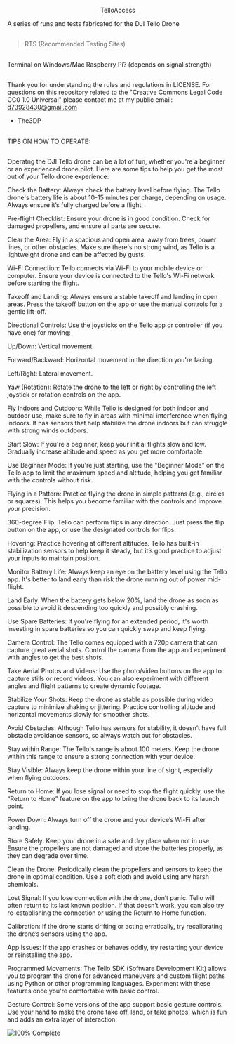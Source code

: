 <p align="center"> TelloAccess

A series of runs and tests fabricated for the DJI Tello Drone
##
>RTS (Recommended Testing Sites)
##
Terminal on Windows/Mac
Raspberry Pi?
(depends on signal strength)
##
Thank you for understanding the rules and regulations in LICENSE.
For questions on this repository related to the "Creative Commons Legal Code
CC0 1.0 Universal" please contact me at my public email:
d73928430@gmail.com

- The3DP
##
TIPS ON HOW TO OPERATE:
##
Operatng the DJI Tello drone can be a lot of fun, whether you're a beginner or an experienced drone pilot. Here are some tips to help you get the most out of your Tello drone experience:

Check the Battery: Always check the battery level before flying. The Tello drone's battery life is about 10-15 minutes per charge, depending on usage. Always ensure it’s fully charged before a flight.

Pre-flight Checklist: Ensure your drone is in good condition. Check for damaged propellers, and ensure all parts are secure.

Clear the Area: Fly in a spacious and open area, away from trees, power lines, or other obstacles. Make sure there's no strong wind, as Tello is a lightweight drone and can be affected by gusts.

Wi-Fi Connection: Tello connects via Wi-Fi to your mobile device or computer. Ensure your device is connected to the Tello's Wi-Fi network before starting the flight.

Takeoff and Landing: Always ensure a stable takeoff and landing in open areas. Press the takeoff button on the app or use the manual controls for a gentle lift-off.

Directional Controls: Use the joysticks on the Tello app or controller (if you have one) for moving:

Up/Down: Vertical movement.

Forward/Backward: Horizontal movement in the direction you're facing.

Left/Right: Lateral movement.

Yaw (Rotation): Rotate the drone to the left or right by controlling the left joystick or rotation controls on the app.

Fly Indoors and Outdoors: While Tello is designed for both indoor and outdoor use, make sure to fly in areas with minimal interference when flying indoors. It has sensors that help stabilize the drone indoors but can struggle with strong winds outdoors.

Start Slow: If you're a beginner, keep your initial flights slow and low. Gradually increase altitude and speed as you get more comfortable.

Use Beginner Mode: If you're just starting, use the "Beginner Mode" on the Tello app to limit the maximum speed and altitude, helping you get familiar with the controls without risk.

Flying in a Pattern: Practice flying the drone in simple patterns (e.g., circles or squares). This helps you become familiar with the controls and improve your precision.

360-degree Flip: Tello can perform flips in any direction. Just press the flip button on the app, or use the designated controls for flips.

Hovering: Practice hovering at different altitudes. Tello has built-in stabilization sensors to help keep it steady, but it’s good practice to adjust your inputs to maintain position.

Monitor Battery Life: Always keep an eye on the battery level using the Tello app. It's better to land early than risk the drone running out of power mid-flight.

Land Early: When the battery gets below 20%, land the drone as soon as possible to avoid it descending too quickly and possibly crashing.

Use Spare Batteries: If you're flying for an extended period, it's worth investing in spare batteries so you can quickly swap and keep flying.

Camera Control: The Tello comes equipped with a 720p camera that can capture great aerial shots. Control the camera from the app and experiment with angles to get the best shots.

Take Aerial Photos and Videos: Use the photo/video buttons on the app to capture stills or record videos. You can also experiment with different angles and flight patterns to create dynamic footage.

Stabilize Your Shots: Keep the drone as stable as possible during video capture to minimize shaking or jittering. Practice controlling altitude and horizontal movements slowly for smoother shots.

Avoid Obstacles: Although Tello has sensors for stability, it doesn’t have full obstacle avoidance sensors, so always watch out for obstacles.

Stay within Range: The Tello's range is about 100 meters. Keep the drone within this range to ensure a strong connection with your device.

Stay Visible: Always keep the drone within your line of sight, especially when flying outdoors.

Return to Home: If you lose signal or need to stop the flight quickly, use the “Return to Home” feature on the app to bring the drone back to its launch point.

Power Down: Always turn off the drone and your device’s Wi-Fi after landing.

Store Safely: Keep your drone in a safe and dry place when not in use. Ensure the propellers are not damaged and store the batteries properly, as they can degrade over time.

Clean the Drone: Periodically clean the propellers and sensors to keep the drone in optimal condition. Use a soft cloth and avoid using any harsh chemicals.

Lost Signal: If you lose connection with the drone, don’t panic. Tello will often return to its last known position. If that doesn’t work, you can also try re-establishing the connection or using the Return to Home function.

Calibration: If the drone starts drifting or acting erratically, try recalibrating the drone’s sensors using the app.

App Issues: If the app crashes or behaves oddly, try restarting your device or reinstalling the app.

Programmed Movements: The Tello SDK (Software Development Kit) allows you to program the drone for advanced maneuvers and custom flight paths using Python or other programming languages. Experiment with these features once you're comfortable with basic control.

Gesture Control: Some versions of the app support basic gesture controls. Use your hand to make the drone take off, land, or take photos, which is fun and adds an extra layer of interaction.

![100% Complete](https://img.shields.io/badge/Progress-100%25-darkgreen)
